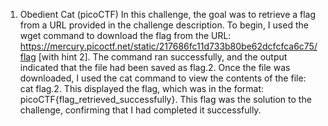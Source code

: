 1. Obedient Cat (picoCTF)
In this challenge, the goal was to retrieve a flag from a URL provided in the challenge description. To begin, I used the wget command to download the flag from the URL:
https://mercury.picoctf.net/static/217686fc11d733b80be62dcfcfca6c75/flag [with hint 2]. The command ran successfully, and the output indicated that the file had been saved as flag.2. Once the file was downloaded, I used the cat command to view the contents of the file:
cat flag.2. This displayed the flag, which was in the format:
picoCTF{flag_retrieved_successfully}. This flag was the solution to the challenge, confirming that I had completed it successfully.
